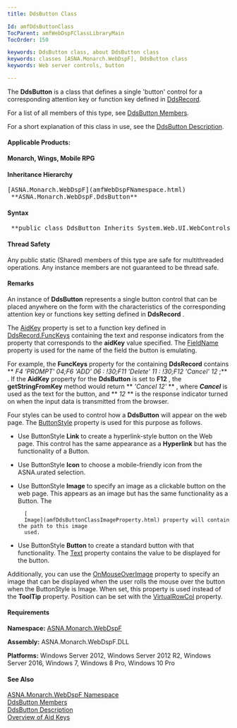 ```yaml
---
title: DdsButton Class

Id: amfDdsButtonClass
TocParent: amfWebDspFClassLibraryMain
TocOrder: 150

keywords: DdsButton class, about DdsButton class
keywords: classes [ASNA.Monarch.WebDspF], DdsButton class
keywords: Web server controls, button

---
```


The **DdsButton** is a class that defines a single 'button' control for a corresponding attention key or function key defined in [ DdsRecord](amfDdsRecordClass.html).

For a list of all members of this type, see [DdsButton Members](amfDdsButtonClassMembers.html).

For a short explanation of this class in use, see the [DdsButton Description](amfUnderstandingButtons.html).

#### Applicable Products:
**Monarch, Wings, Mobile RPG** 
<!--mine -->

#### Inheritance Hierarchy
<pre>[ASNA.Monarch.WebDspF](amfWebDspFNamespace.html)
 **ASNA.Monarch.WebDspF.DdsButton**       </pre>

#### Syntax
<pre class="syntax"> **public class DdsButton Inherits System.Web.UI.WebControls.WebControl** </pre>

#### Thread Safety
Any public static (Shared) members of this type are safe for multithreaded operations. Any instance members are not guaranteed to be thread safe.

#### Remarks
An instance of **DdsButton** represents a single button control that can be placed anywhere on the form with the characteristics of the corresponding attention key or functions key setting defined in <a> **DdsRecord** </a>.

The [ AidKey](amfDdsButtonClassAidKeyProperty.html) property is set to a function key defined in [ DdsRecord.FuncKeys](amfDdsRecordClassFuncKeysProperty.html) containing the text and response indicators from the property that corresponds to the **aidKey** value specified. The [ FieldName](amfDdsButtonClassFieldNameProperty.html) property is used for the name of the field the button is emulating.

For example, the **FuncKeys** property for the containing **DdsRecord** contains ** *F4 'PROMPT' 04;F6 'ADD' 06 : !30;F11 'Delete' 11 : !30;F12 'Cancel' 12* ;** . If the **AidKey** property for the **DdsButton** is set to **F12** , the **getStringFromKey** method would return ** *'Cancel 12'* ** , where ***Cancel*** is used as the text for the button, and ** *12* ** is the response indicator turned on when the input data is transmitted from the browser.

Four styles can be used to control how a **DdsButton** will appear on the web page. The [ ButtonStyle](amfDdsButtonClassButtonStyleProperty.html) property is used for this purpose as follows.

- Use ButtonStyle 
 **Link**  to create a hyperlink-style button on the
        Web page. This control has the same appearance as a 
 **Hyperlink**  but has
        the functionality of a Button.
- Use ButtonStyle **Icon**  to choose a mobile-friendly 
		  icon from the ASNA.urated selection.
- Use ButtonStyle 
 **Image**  to specify an image as a
        clickable button on the web page. This appears as an
        image but has the same functionality as a Button. The

        [
        Image](amfDdsButtonClassImageProperty.html) property will contain the path to this image
        used.
- Use ButtonStyle 
 **Button**  to create a standard button with
        that functionality. The 
        [
        Text](amfDdsButtonClassTextProperty.html) property contains the value to be displayed for the
        button.

Additionally, you can use the [ OnMouseOverImage](amfDdsButtonClassOnMouseOverImageProperty.html) property to specify an image that can be displayed when the user rolls the mouse over the button when the ButtonStyle is Image. When set, this property is used instead of the **ToolTip** property. Position can be set with the [ VirtualRowCol](amfDdsButtonClassVirtualRowColProperty.html) property.
<!-- -->

#### Requirements
**Namespace:** [ASNA.Monarch.WebDspF](amfWebDspFNamespace.html)

**Assembly:** ASNA.Monarch.WebDspF.DLL

**Platforms:** Windows Server 2012, Windows Server 2012 R2, Windows Server 2016, Windows 7, Windows 8 Pro, Windows 10 Pro
<!-- end -->

#### See Also
[ ASNA.Monarch.WebDspF Namespace](amfWebDspFNamespace.html) <br /> [ DdsButton Members](amfDdsButtonClassMembers.html) <br />[DdsButton Description](amfUnderstandingButtons.html)<br /> [Overview of Aid Keys](amfconOverviewofAidKeys.html) 
